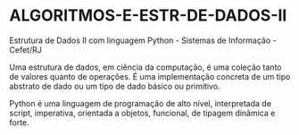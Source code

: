 # ALGORITMOS-E-ESTR-DE-DADOS-II

Estrutura de Dados II com linguagem Python - Sistemas de Informação - Cefet/RJ

Uma estrutura de dados, em ciência da computação, é uma coleção tanto de valores quanto de operações. É uma implementação concreta de um tipo abstrato de dado ou um tipo de dado básico ou primitivo.

Python é uma linguagem de programação de alto nível, interpretada de script, imperativa, orientada a objetos, funcional, de tipagem dinâmica e forte.